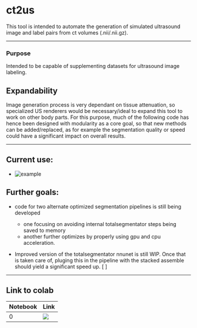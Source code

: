 # ct2us

This tool is intended to automate the generation of simulated ultrasound image and label pairs from ct volumes (.nii/.nii.gz).

---

### Purpose
Intended to be capable of supplementing datasets for ultrasound image labeling.

## Expandability
Image generation process is very dependant on tissue attenuation, so specialized US renderers would be necessary/ideal to expand this tool to work on other body parts. For this purpose, much of the following code has hence been designed with modularity as a core goal, so that new methods can be added/replaced, as for example the segmentation quality or speed could have a significant impact on overall results. 

---

## Current use:
- ![example](https://drive.google.com/uc?export=view&id=16LZ1vCoQ48w1Xn8lBJ1ZrsRe0ngEgbjB)
  

## Further goals:
- code for two alternate optimized segmentation pipelines is still being developed
  - one focusing on avoiding internal totalsegmentator steps being saved to memory
  - another further optimizes by properly using gpu and cpu acceleration.

- Improved version of the totalsegmentator nnunet is still WIP. Once that is taken care of, pluging this in the pipeline with the stacked assemble should yield a significant speed up. [ ]

---

## Link to colab

| Notebook      | Link |
| ----------- | ----------- |
| 0 | [![](https://colab.research.google.com/assets/colab-badge.svg)](https://colab.research.google.com/github/lczamprogno/ct2us/blob/main/CT2US.ipynb)|
